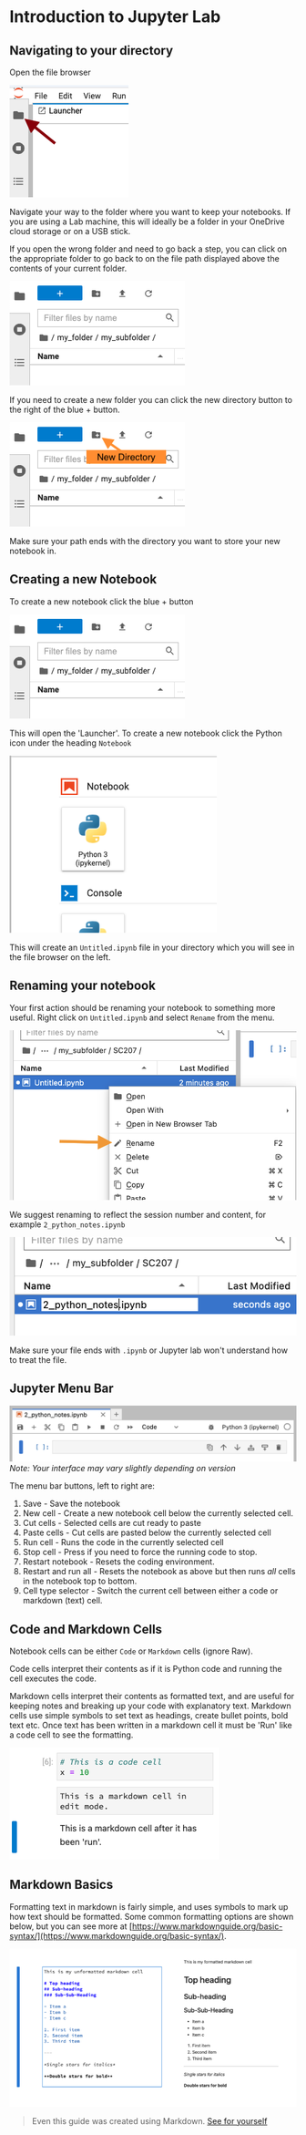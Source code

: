 # Introduction to Jupyter Lab
## Navigating to your directory

Open the file browser

![Alt text](../images/file_browser_button.png)

Navigate your way to the folder where you want to keep your notebooks. If you are using a Lab machine, this will ideally be a folder in your OneDrive cloud storage or on a USB stick.

If you open the wrong folder and need to go back a step, you can click on the appropriate folder to go back to on the file path displayed above the contents of your current folder.

![Alt text](../images/file_path.png)

If you need to create a new folder you can click the new directory button to the right of the blue + button.

![Alt text](../images/new_dir.png)

Make sure your path ends with the directory you want to store your new notebook in.

## Creating a new Notebook
To create a new notebook click the blue + button

![Alt text](../images/file_path.png)

This will open the 'Launcher'. To create a new notebook click the Python icon under the heading `Notebook`

![Alt text](../images/jupyter_new-notebook.png)

This will create an `Untitled.ipynb` file in your directory which you will see in the file browser on the left.

## Renaming your notebook
Your first action should be renaming your notebook to something more useful. Right click on `Untitled.ipynb` and select `Rename` from the menu.

![Alt text](../images/rename_submenu.png)

We suggest renaming to reflect the session number and content, for example `2_python_notes.ipynb`

![Alt text](../images/renaming.png)

Make sure your file ends with `.ipynb` or Jupyter lab won't understand how to treat the file.


## Jupyter Menu Bar
![Alt text](../images/jupyter_bar.png)
*Note: Your interface may vary slightly depending on version*

The menu bar buttons, left to right are:
1. Save - Save the notebook
2. New cell - Create a new notebook cell below the currently selected cell.
3. Cut cells - Selected cells are cut ready to paste
4. Paste cells - Cut cells are pasted below the currently selected cell
5. Run cell - Runs the code in the currently selected cell
6. Stop cell - Press if you need to force the running code to stop.
7. Restart notebook - Resets the coding environment.
8. Restart and run all - Resets the notebook as above but then runs *all* cells in the notebook top to bottom.
9. Cell type selector - Switch the current cell between either a code or markdown (text) cell.

## Code and Markdown Cells
Notebook cells can be either `Code` or `Markdown` cells (ignore Raw).

Code cells interpret their contents as if it is Python code and running the cell executes the code.

Markdown cells interpret their contents as formatted text, and are useful for keeping notes and breaking up your code with explanatory text. Markdown cells use simple symbols to set text as headings, create bullet points, bold text etc. Once text has been written in a markdown cell it must be 'Run' like a code cell to see the formatting.

![Alt text](../images/markdown_cell.png)

## Markdown Basics
Formatting text in markdown is fairly simple, and uses symbols to mark up how text should be formatted. Some common formatting options are shown below, but you can see more at [https://www.markdownguide.org/basic-syntax/](https://www.markdownguide.org/basic-syntax/).

![Alt text](../images/markdown.png)

> Even this guide was created using Markdown. [See for yourself](https://github.com/Minyall/sc207_2023-24/blob/main/1_jupyter/jupyter_notes.md?plain=1)